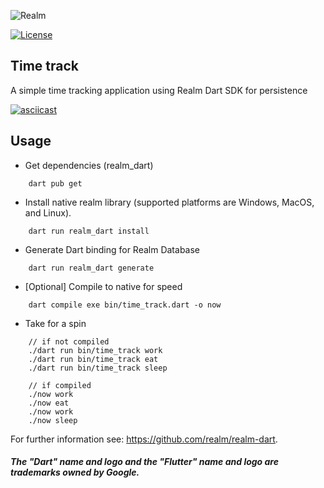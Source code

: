 ![Realm](https://github.com/realm/realm-dart/raw/master/logo.png)

[![License](https://img.shields.io/badge/License-Apache-blue.svg)](LICENSE)

## Time track

A simple time tracking application using Realm Dart SDK for persistence 

[![asciicast](https://asciinema.org/a/rE6itBIrq0Ts4JNkzhaFUAPI1.png)](https://asciinema.org/a/rE6itBIrq0Ts4JNkzhaFUAPI1)


## Usage
* Get dependencies (realm_dart)
```
    dart pub get
```
* Install native realm library (supported platforms are Windows, MacOS, and Linux).
```
    dart run realm_dart install
```
* Generate Dart binding for Realm Database
```
    dart run realm_dart generate
```
* [Optional] Compile to native for speed
```
    dart compile exe bin/time_track.dart -o now    
```
* Take for a spin
```
    // if not compiled
    ./dart run bin/time_track work
    ./dart run bin/time_track eat
    ./dart run bin/time_track sleep
    
    // if compiled
    ./now work
    ./now eat
    ./now work
    ./now sleep
```

For further information see: https://github.com/realm/realm-dart.

##### The "Dart" name and logo and the "Flutter" name and logo are trademarks owned by Google. 